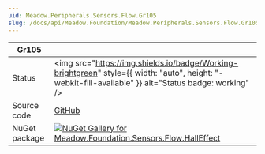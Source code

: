 ```yaml
---
uid: Meadow.Peripherals.Sensors.Flow.Gr105
slug: /docs/api/Meadow.Foundation/Meadow.Peripherals.Sensors.Flow.Gr105
---
```


| Gr105 | |
|--------|--------|
| Status | <img src="https://img.shields.io/badge/Working-brightgreen" style={{ width: "auto", height: "-webkit-fill-available" }} alt="Status badge: working" /> |
| Source code | [GitHub](https://github.com/WildernessLabs/Meadow.Foundation/tree/main/Source/Meadow.Foundation.Peripherals/Sensors.Flow.HallEffect) |
| NuGet package | <a href="https://www.nuget.org/packages/Meadow.Foundation.Sensors.Flow.HallEffect/" target="_blank"><img src="https://img.shields.io/nuget/v/Meadow.Foundation.Sensors.Flow.HallEffect.svg?label=Meadow.Foundation.Sensors.Flow.HallEffect" alt="NuGet Gallery for Meadow.Foundation.Sensors.Flow.HallEffect" /></a> |

